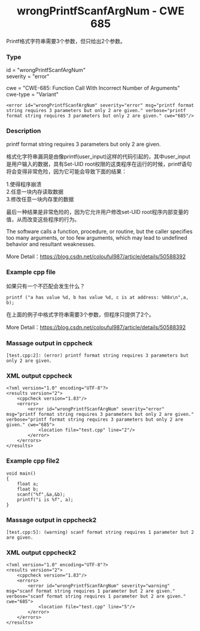 # <center> wrongPrintfScanfArgNum - CWE 685

Printf格式字符串需要3个参数，但只给出2个参数。

### Type

id = "wrongPrintfScanfArgNum"  
severity = "error"

cwe = "CWE-685: Function Call With Incorrect Number of Arguments"  
cwe-type = "Variant"

    <error id="wrongPrintfScanfArgNum" severity="error" msg="printf format string requires 3 parameters but only 2 are given." verbose="printf format string requires 3 parameters but only 2 are given." cwe="685"/>



### Description

printf format string requires 3 parameters but only 2 are given.

格式化字符串漏洞是由像printf(user_input)这样的代码引起的，其中user_input是用户输入的数据，具有Set-UID root权限的这类程序在运行的时候，printf语句将会变得非常危险，因为它可能会导致下面的结果：

1.使得程序崩溃  
2.任意一块内存读取数据  
3.修改任意一块内存里的数据  

最后一种结果是非常危险的，因为它允许用户修改set-UID root程序内部变量的值，从而改变这些程序的行为。

The software calls a function, procedure, or routine, but the caller specifies too many arguments, or too few arguments, which may lead to undefined behavior and resultant weaknesses.

More Detail：https://blog.csdn.net/colouful987/article/details/50588392  


### Example cpp file

如果只有一个不匹配会发生什么？

	printf ("a has value %d, b has value %d, c is at address: %08x\n",a, b);

在上面的例子中格式字符串需要3个参数，但程序只提供了2个。

More Detail：https://blog.csdn.net/colouful987/article/details/50588392  


### Massage output in cppcheck

	[test.cpp:2]: (error) printf format string requires 3 parameters but only 2 are given.



### XML output cppcheck
	
	<?xml version="1.0" encoding="UTF-8"?>
	<results version="2">
	    <cppcheck version="1.83"/>
	    <errors>
	        <error id="wrongPrintfScanfArgNum" severity="error" msg="printf format string requires 3 parameters but only 2 are given." verbose="printf format string requires 3 parameters but only 2 are given." cwe="685">
	            <location file="test.cpp" line="2"/>
	        </error>
	    </errors>
	</results>


### Example cpp file2

	void main()
	{
	    float a;
	    float b;
	    scanf("%f",&a,&b);
	    printf("i is %f", a);
	}


### Massage output in cppcheck2

	[test.cpp:5]: (warning) scanf format string requires 1 parameter but 2 are given.




### XML output cppcheck2
	
	<?xml version="1.0" encoding="UTF-8"?>
	<results version="2">
	    <cppcheck version="1.83"/>
	    <errors>
	        <error id="wrongPrintfScanfArgNum" severity="warning" msg="scanf format string requires 1 parameter but 2 are given." verbose="scanf format string requires 1 parameter but 2 are given." cwe="685">
	            <location file="test.cpp" line="5"/>
	        </error>
	    </errors>
	</results>
